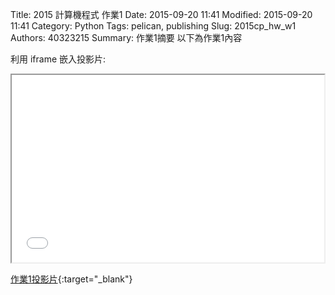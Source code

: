 Title: 2015 計算機程式 作業1
Date: 2015-09-20 11:41
Modified: 2015-09-20 11:41
Category: Python
Tags: pelican, publishing
Slug: 2015cp_hw_w1
Authors: 40323215
Summary: 作業1摘要
以下為作業1內容

利用 iframe 嵌入投影片:

<iframe src="simplest.html" width="500" height="300"></iframe>

[作業1投影片](simplest.html){:target="_blank"}

